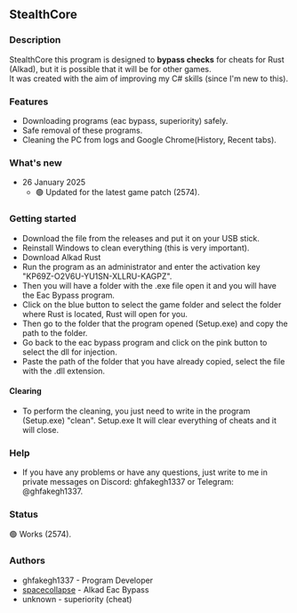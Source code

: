 ## StealthCore

### Description

StealthCore this program is designed to **bypass checks** for cheats for Rust (Alkad), but it is possible that it will be for other games. \
It was created with the aim of improving my C# skills (since I'm new to this).

### Features

- Downloading programs (eac bypass, superiority) safely.
- Safe removal of these programs.
- Cleaning the PC from logs and Google Chrome(History, Recent tabs).

### What's new

* 26 January 2025
  * 🟢 Updated for the latest game patch (2574).

### Getting started

- Download the file from the releases and put it on your USB stick.
- Reinstall Windows to clean everything (this is very important).
- Download Alkad Rust
- Run the program as an administrator and enter the activation key "KP69Z-O2V6U-YU1SN-XLLRU-KAGPZ".
- Then you will have a folder with the .exe file open it and you will have the Eac Bypass program.
- Click on the blue button to select the game folder and select the folder where Rust is located, Rust will open for you.
- Then go to the folder that the program opened (Setup.exe) and copy the path to the folder.
- Go back to the eac bypass program and click on the pink button to select the dll for injection.
- Paste the path of the folder that you have already copied, select the file with the .dll extension.
#### Clearing
- To perform the cleaning, you just need to write in the program (Setup.exe) "clean". Setup.exe It will clear everything of cheats and it will close.

### Help

- If you have any problems or have any questions, just write to me in private messages on Discord: ghfakegh1337 or Telegram: @ghfakegh1337.

### Status

🟢 Works (2574).

### Authors

- ghfakegh1337 - Program Developer
- [spacecollapse](https://github.com/spacecollapse/alkad-eac-bypass) - Alkad Eac Bypass
- unknown - superiority (cheat)
